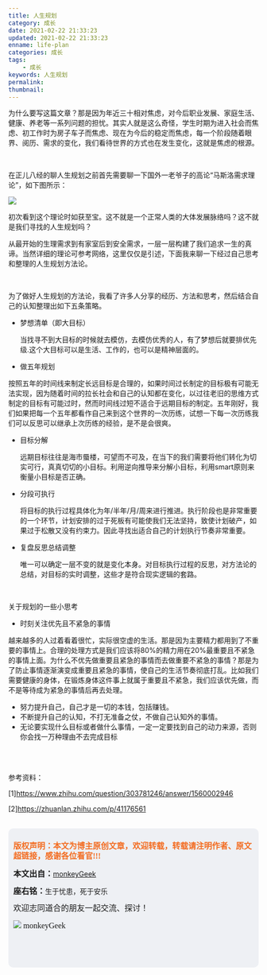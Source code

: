 ```yaml
---
title: 人生规划
category: 成长
date: 2021-02-22 21:33:23
updated: 2021-02-22 21:33:23
enname: life-plan
categories: 成长
tags:
	- 成长
keywords: 人生规划
permalink:
thumbnail:
---
```


为什么要写这篇文章？那是因为年近三十相对焦虑，对今后职业发展、家庭生活、健康、养老等一系列问题的担忧。<!--more-->其实人就是这么奇怪，学生时期为进入社会而焦虑、初工作时为房子车子而焦虑、现在为今后的稳定而焦虑，每一个阶段随着眼界、阅历、需求的变化，我们看待世界的方式也在发生变化，这就是焦虑的根源。

</br>

在正儿八经的聊人生规划之前首先需要聊一下国外一老爷子的高论“马斯洛需求理论”，如下图所示：

![](../../../../image/马斯洛需求理论.png)

初次看到这个理论时如获至宝。这不就是一个正常人类的大体发展脉络吗？这不就是我们寻找的人生规划吗？

从最开始的生理需求到有家室后到安全需求，一层一层构建了我们追求一生的真谛。当然详细的理论可参考网络，这里仅仅是引述，下面我来聊一下经过自己思考和整理的人生规划方法论。

</br>

为了做好人生规划的方法论，我看了许多人分享的经历、方法和思考，然后结合自己的认知整理出如下五条策略。

- 梦想清单（即大目标）

  当找寻不到大目标的时候就去模仿，去模仿优秀的人，有了梦想后就要排优先级.这个大目标可以是生活、工作的，也可以是精神层面的。

- 做五年规划

按照五年的时间线来制定长远目标是合理的，如果时间过长制定的目标极有可能无法实现，因为随着时间的拉长社会和自己的认知都在变化，以过往老旧的思维方式制定的目标有可能过时，然而时间线过短不适合于远期目标的制定。五年刚好，我们如果把每一个五年都看作自己来到这个世界的一次历练，试想一下每一次历练我们可以反思可以继承上次历练的经验，是不是会很爽。

- 目标分解

  远期目标往往是海市蜃楼，可望而不可及，在当下的我们需要将他们转化为切实可行，真真切切的小目标。利用逆向推导来分解小目标，利用smart原则来衡量小目标是否正确。

- 分段可执行

  将目标的执行过程具体化为年/半年/月/周来进行推进。执行阶段也是非常重要的一个环节，计划安排的过于死板有可能使我们无法坚持，致使计划破产，如果过于松散又没有约束力。因此寻找出适合自己的计划执行节奏非常重要。

- 复盘反思总结调整

  唯一可以确定一层不变的就是变化本身。对目标执行过程的反思，对方法论的总结，对目标的实时调整，这些才是符合现实逻辑的套路。

</br>

关于规划的一些小思考

- 时刻关注优先且不紧急的事情

越来越多的人过着看着很忙，实际很空虚的生活。那是因为主要精力都用到了不重要的事情上。合理的处理方式是我们应该将80%的精力用在20%最重要且不紧急的事情上面。为什么不优先做重要且紧急的事情而去做重要不紧急的事情？那是为了防止事情逐渐演变成重要且紧急的事情，使自己的生活节奏彻底打乱。比如我们需要健康的身体，在锻炼身体这件事上就属于重要且不紧急，我们应该优先做，而不是等待成为紧急的事情后再去处理。

- 努力提升自己，自己才是一切的本钱，包括赚钱。
- 不断提升自己的认知，不打无准备之仗，不做自己认知外的事情。
- 无论要实现什么目标或者做什么事情，一定一定要找到自己的动力来源，否则你会找一万种理由不去完成目标

</br>

</br>

参考资料：

[1]https://www.zhihu.com/question/303781246/answer/1560002946

[2]https://zhuanlan.zhihu.com/p/41176561

</br>

<script>
var _hmt = _hmt || [];
(function() {
  var hm = document.createElement("script");
  hm.src = "https://hm.baidu.com/hm.js?2f798e6b269c8a40f12bef25d7f1876d";
  var s = document.getElementsByTagName("script")[0]; 
  s.parentNode.insertBefore(hm, s);
})();
</script>

<div style="height:260px; background-color:rgb(238,240,244); padding:10px;border-radius:10px;">
    <p style="color:#f36c21;font:bold 16px/20px 'kaiTi';">
      版权声明：本文为博主原创文章，欢迎转载，转载请注明作者、原文超链接，感谢各位看官!!!
    </p>
    <p>
      <span style="font:bold 16px/20px 'kaiTi';">本文出自：</span><a href="https://monkeyGeek369.github.io">monkeyGeek</a> 
    </p>
    <p>
      <span style="font:bold 16px/20px 'kaiTi';">座右铭：</span><span>生于忧患，死于安乐</span> 
    </p>
    <p>
      <span style="font:16px/20px 'kaiTi';">欢迎志同道合的朋友一起交流、探讨！</span> 
    </p>
    <img style="height:auto; width:auto;flot:left;" src="../../../../image/monkey64.png" /><span style="font:16px/20px 'kaiTi';flot:left;">   monkeyGeek</span>


